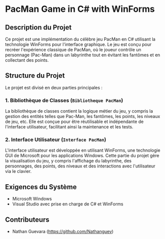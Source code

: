# PacMan Game in C# with WinForms

## Description du Projet

Ce projet est une implémentation du célèbre jeu PacMan en C# utilisant la technologie WinForms pour l'interface graphique. Le jeu est conçu pour recréer l'expérience classique de PacMan, où le joueur contrôle un personnage (Pac-Man) dans un labyrinthe tout en évitant les fantômes et en collectant des points.

## Structure du Projet

Le projet est divisé en deux parties principales :

### 1. Bibliothèque de Classes (`Bibliotheque PacMan`)

La bibliothèque de classes contient la logique métier du jeu, y compris la gestion des entités telles que Pac-Man, les fantômes, les points, les niveaux de jeu, etc. Elle est conçue pour être réutilisable et indépendante de l'interface utilisateur, facilitant ainsi la maintenance et les tests.

### 2. Interface Utilisateur (`Interface PacMan`)

L'interface utilisateur est développée en utilisant WinForms, une technologie GUI de Microsoft pour les applications Windows. Cette partie du projet gère la visualisation du jeu, y compris l'affichage du labyrinthe, des personnages, des points, des niveaux et des interactions avec l'utilisateur via le clavier.

## Exigences du Système

- Microsoft Windows
- Visual Studio avec prise en charge de C# et WinForms

## Contributeurs

- Nathan Guevara (https://github.com/Nathanguev)
